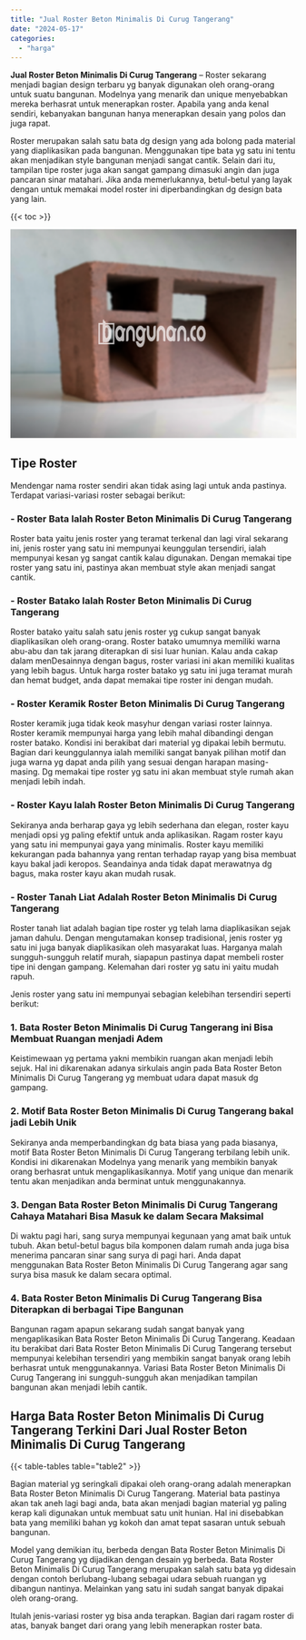 ```yaml
---
title: "Jual Roster Beton Minimalis Di Curug Tangerang"
date: "2024-05-17"
categories: 
  - "harga"
---
```


**Jual Roster Beton Minimalis Di Curug Tangerang** – Roster sekarang menjadi bagian design terbaru yg banyak digunakan oleh orang-orang untuk suatu bangunan. Modelnya yang menarik dan unique menyebabkan mereka berhasrat untuk menerapkan roster. Apabila yang anda kenal sendiri, kebanyakan bangunan hanya menerapkan desain yang polos dan juga rapat.

Roster merupakan salah satu bata dg design yang ada bolong pada material yang diaplikasikan pada bangunan. Menggunakan tipe bata yg satu ini tentu akan menjadikan style bangunan menjadi sangat cantik. Selain dari itu, tampilan tipe roster juga akan sangat gampang dimasuki angin dan juga pancaran sinar matahari. Jika anda memerlukannya, betul-betul yang layak dengan untuk memakai model roster ini diperbandingkan dg design bata yang lain.

{{< toc >}}

![Jual Roster Beton Minimalis Di Curug Tangerang](/images/bata-roster-minimalis-35.png)

## Tipe Roster

Mendengar nama roster sendiri akan tidak asing lagi untuk anda pastinya. Terdapat variasi-variasi roster sebagai berikut:

### \- Roster Bata Ialah Roster Beton Minimalis Di Curug Tangerang

Roster bata yaitu jenis roster yang teramat terkenal dan lagi viral sekarang ini, jenis roster yang satu ini mempunyai keunggulan tersendiri, ialah mempunyai kesan yg sangat cantik kalau digunakan. Dengan memakai tipe roster yang satu ini, pastinya akan membuat style akan menjadi sangat cantik.

### \- Roster Batako Ialah Roster Beton Minimalis Di Curug Tangerang

Roster batako yaitu salah satu jenis roster yg cukup sangat banyak diaplikasikan oleh orang-orang. Roster batako umumnya memiliki warna abu-abu dan tak jarang diterapkan di sisi luar hunian. Kalau anda cakap dalam menDesainnya dengan bagus, roster variasi ini akan memiliki kualitas yang lebih bagus. Untuk harga roster batako yg satu ini juga teramat murah dan hemat budget, anda dapat memakai tipe roster ini dengan mudah.

### \- Roster Keramik Roster Beton Minimalis Di Curug Tangerang

Roster keramik juga tidak keok masyhur dengan variasi roster lainnya. Roster keramik mempunyai harga yang lebih mahal dibandingi dengan roster batako. Kondisi ini berakibat dari material yg dipakai lebih bermutu. Bagian dari keunggulannya ialah memiliki sangat banyak pilihan motif dan juga warna yg dapat anda pilih yang sesuai dengan harapan masing-masing. Dg memakai tipe roster yg satu ini akan membuat style rumah akan menjadi lebih indah.

### \- Roster Kayu Ialah Roster Beton Minimalis Di Curug Tangerang

Sekiranya anda berharap gaya yg lebih sederhana dan elegan, roster kayu menjadi opsi yg paling efektif untuk anda aplikasikan. Ragam roster kayu yang satu ini mempunyai gaya yang minimalis. Roster kayu memiliki kekurangan pada bahannya yang rentan terhadap rayap yang bisa membuat kayu bakal jadi keropos. Seandainya anda tidak dapat merawatnya dg bagus, maka roster kayu akan mudah rusak.

### \- Roster Tanah Liat Adalah Roster Beton Minimalis Di Curug Tangerang

Roster tanah liat adalah bagian tipe roster yg telah lama diaplikasikan sejak jaman dahulu. Dengan mengutamakan konsep tradisional, jenis roster yg satu ini juga banyak diaplikasikan oleh masyarakat luas. Harganya malah sungguh-sungguh relatif murah, siapapun pastinya dapat membeli roster tipe ini dengan gampang. Kelemahan dari roster yg satu ini yaitu mudah rapuh.

Jenis roster yang satu ini mempunyai sebagian kelebihan tersendiri seperti berikut:

### 1\. Bata Roster Beton Minimalis Di Curug Tangerang ini Bisa Membuat Ruangan menjadi Adem

Keistimewaan yg pertama yakni membikin ruangan akan menjadi lebih sejuk. Hal ini dikarenakan adanya sirkulais angin pada Bata Roster Beton Minimalis Di Curug Tangerang yg membuat udara dapat masuk dg gampang.

### 2\. Motif Bata Roster Beton Minimalis Di Curug Tangerang bakal jadi Lebih Unik

Sekiranya anda memperbandingkan dg bata biasa yang pada biasanya, motif Bata Roster Beton Minimalis Di Curug Tangerang terbilang lebih unik. Kondisi ini dikarenakan Modelnya yang menarik yang membikin banyak orang berhasrat untuk mengaplikasikannya. Motif yang unique dan menarik tentu akan menjadikan anda berminat untuk menggunakannya.

### 3\. Dengan Bata Roster Beton Minimalis Di Curug Tangerang Cahaya Matahari Bisa Masuk ke dalam Secara Maksimal

Di waktu pagi hari, sang surya mempunyai kegunaan yang amat baik untuk tubuh. Akan betul-betul bagus bila komponen dalam rumah anda juga bisa menerima pancaran sinar sang surya di pagi hari. Anda dapat menggunakan Bata Roster Beton Minimalis Di Curug Tangerang agar sang surya bisa masuk ke dalam secara optimal.

### 4\. Bata Roster Beton Minimalis Di Curug Tangerang Bisa Diterapkan di berbagai Tipe Bangunan

Bangunan ragam apapun sekarang sudah sangat banyak yang mengaplikasikan Bata Roster Beton Minimalis Di Curug Tangerang. Keadaan itu berakibat dari Bata Roster Beton Minimalis Di Curug Tangerang tersebut mempunyai kelebihan tersendiri yang membikin sangat banyak orang lebih berhasrat untuk menggunakannya. Variasi Bata Roster Beton Minimalis Di Curug Tangerang ini sungguh-sungguh akan menjadikan tampilan bangunan akan menjadi lebih cantik.

## Harga Bata Roster Beton Minimalis Di Curug Tangerang Terkini Dari Jual Roster Beton Minimalis Di Curug Tangerang

{{< table-tables table="table2" >}}

Bagian material yg seringkali dipakai oleh orang-orang adalah menerapkan Bata Roster Beton Minimalis Di Curug Tangerang. Material bata pastinya akan tak aneh lagi bagi anda, bata akan menjadi bagian material yg paling kerap kali digunakan untuk membuat satu unit hunian. Hal ini disebabkan bata yang memiliki bahan yg kokoh dan amat tepat sasaran untuk sebuah bangunan.

Model yang demikian itu, berbeda dengan Bata Roster Beton Minimalis Di Curug Tangerang yg dijadikan dengan desain yg berbeda. Bata Roster Beton Minimalis Di Curug Tangerang merupakan salah satu bata yg didesain dengan contoh berlubang-lubang sebagai udara sebuah ruangan yg dibangun nantinya. Melainkan yang satu ini sudah sangat banyak dipakai oleh orang-orang.

Itulah jenis-variasi roster yg bisa anda terapkan. Bagian dari ragam roster di atas, banyak banget dari orang yang lebih menerapkan roster bata.

